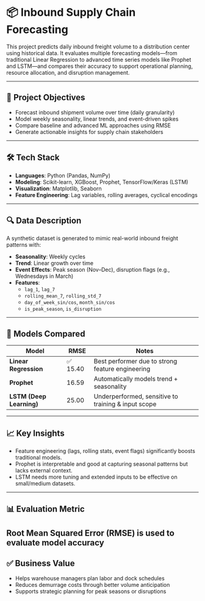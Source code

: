 
# 📦 Inbound Supply Chain Forecasting

This project predicts daily inbound freight volume to a distribution center using historical data. It evaluates multiple forecasting models—from traditional Linear Regression to advanced time series models like Prophet and LSTM—and compares their accuracy to support operational planning, resource allocation, and disruption management.

---

## 🚀 Project Objectives

- Forecast inbound shipment volume over time (daily granularity)
- Model weekly seasonality, linear trends, and event-driven spikes
- Compare baseline and advanced ML approaches using RMSE
- Generate actionable insights for supply chain stakeholders

---

## 🛠 Tech Stack

- **Languages**: Python (Pandas, NumPy)
- **Modeling**: Scikit-learn, XGBoost, Prophet, TensorFlow/Keras (LSTM)
- **Visualization**: Matplotlib, Seaborn
- **Feature Engineering**: Lag variables, rolling averages, cyclical encodings

---

## 🔍 Data Description

A synthetic dataset is generated to mimic real-world inbound freight patterns with:

- **Seasonality**: Weekly cycles
- **Trend**: Linear growth over time
- **Event Effects**: Peak season (Nov–Dec), disruption flags (e.g., Wednesdays in March)
- **Features**:
  - `lag_1`, `lag_7`
  - `rolling_mean_7`, `rolling_std_7`
  - `day_of_week_sin/cos`, `month_sin/cos`
  - `is_peak_season`, `is_disruption`

---

## 🧠 Models Compared

| Model              | RMSE   | Notes                                     |
|--------------------|--------|-------------------------------------------|
| **Linear Regression** | ✅ 15.40 | Best performer due to strong feature engineering |
| **Prophet**            | 16.59 | Automatically models trend + seasonality |
| **LSTM (Deep Learning)** | 25.00 | Underperformed, sensitive to training & input scope |

---

## 📈 Key Insights

- Feature engineering (lags, rolling stats, event flags) significantly boosts traditional models.
- Prophet is interpretable and good at capturing seasonal patterns but lacks external context.
- LSTM needs more tuning and extended inputs to be effective on small/medium datasets.

---

## 📊 Evaluation Metric

**Root Mean Squared Error (RMSE)** is used to evaluate model accuracy
---

## ✅ Business Value

- Helps warehouse managers plan labor and dock schedules
- Reduces demurrage costs through better volume anticipation
- Supports strategic planning for peak seasons or disruptions


